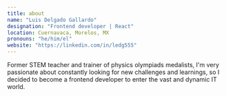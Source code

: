 ```yaml
---
title: about
name: "Luis Delgado Gallardo"
designation: "Frontend developer | React"
location: Cuernavaca, Morelos, MX
pronouns: "he/him/el"
website: "https://linkedin.com/in/ledg555"
---
```


Former STEM teacher and trainer of physics olympiads medalists, I'm very passionate about constantly looking for new challenges and learnings, so I decided to become a frontend developer to enter the vast and dynamic IT world.

